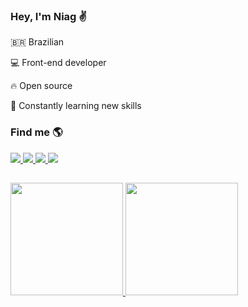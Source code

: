 ### Hey, I'm Niag :v:

:brazil: Brazilian

:computer: Front-end developer 

:fire: Open source

:rocket: Constantly learning new skills

### Find me :earth_americas:

<div> 
  <a href="https://www.linkedin.com/in/niagalves/" target="_blank" title="Linkedin">
    <img src="https://img.shields.io/badge/-LinkedIn-%230077B5?style=for-the-badge&logo=linkedin&logoColor=white" target="_blank">
  </a> 
  <a href="https://twitter.com/niagalves/" target="_blank" title="Twitter">
    <img src="https://img.shields.io/badge/-Twitter-%230077B5?style=for-the-badge&logo=twitter&logoColor=white" target="_blank">
  </a> 
  <a href="https://www.facebook.com/niagalves/" target="_blank" title="Facebook">
    <img src="https://img.shields.io/badge/-Facebook-%230077B5?style=for-the-badge&logo=facebook&logoColor=white" target="_blank">
  </a> 
  <a href="https://www.instagram.com/niagalves/" target="_blank" title="Instagram">
    <img src="https://img.shields.io/badge/-Instagram-%23E4405F?style=for-the-badge&logo=instagram&logoColor=white" target="_blank">
  </a>
</div>

##

<div>
  <a href="https://github.com/niagalves" />
  <img height="180em" src="https://github-readme-stats.vercel.app/api?username=niagalves&show_icons=true&theme=chartreuse-dark&include_all_commits=true&count_private=true" />
  <img height="180em" src="https://github-readme-stats.vercel.app/api/top-langs/?username=niagalves&layout=compact&langs_count=7&theme=chartreuse-dark&hide=html,css" />
</div>
